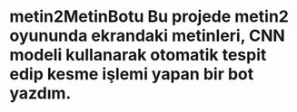 # metin2MetinBotu Bu projede metin2 oyununda ekrandaki metinleri, CNN modeli kullanarak otomatik tespit edip kesme işlemi yapan bir bot yazdım.
